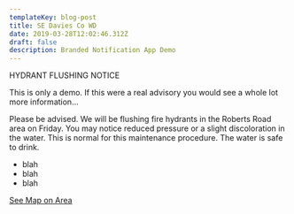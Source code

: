 ```yaml
---
templateKey: blog-post
title: SE Davies Co WD
date: 2019-03-28T12:02:46.312Z
draft: false
description: Branded Notification App Demo
---
```

HYDRANT FLUSHING NOTICE

This is only a demo. If this were a real advisory you would see a whole lot more information...

Please be advised. We will be flushing fire hydrants in the Roberts Road area on Friday. You may notice reduced pressure or a slight discoloration in the water. This is normal for this maintenance procedure. The water is safe to drink. 

* blah
* blah
* blah

[See Map on Area](/?layer=Advisory&feature=7)
